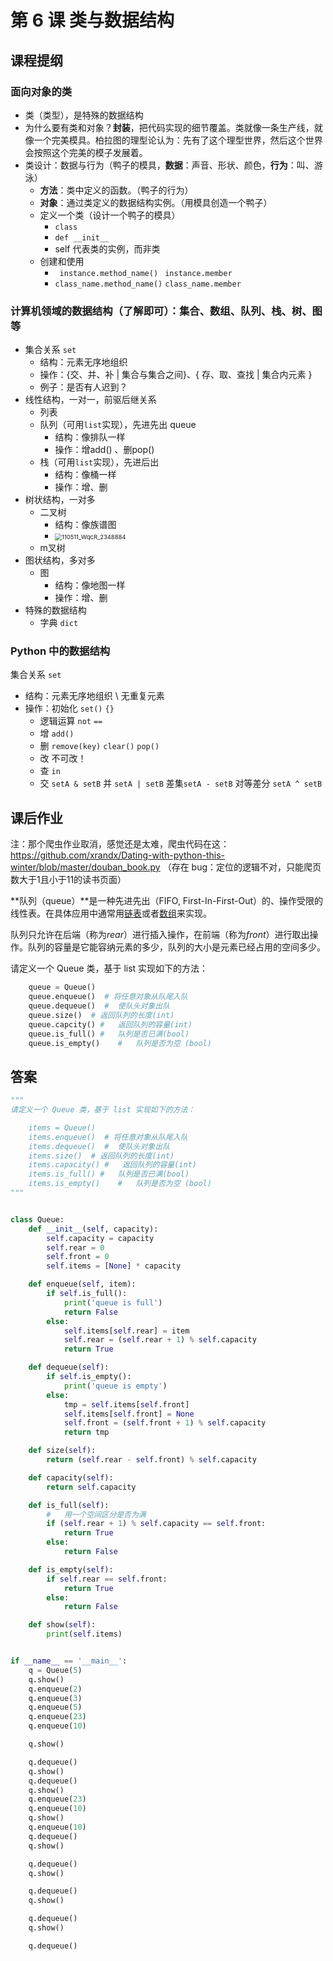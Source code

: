 # 第 6 课 类与数据结构

## 课程提纲
### 面向对象的类

- 类（类型），是特殊的数据结构
- 为什么要有类和对象？**封装**，把代码实现的细节覆盖。类就像一条生产线，就像一个完美模具。柏拉图的理型论认为：先有了这个理型世界，然后这个世界会按照这个完美的模子发展着。
- 类设计：数据与行为（鸭子的模具，**数据**：声音、形状、颜色，**行为**：叫、游泳）
  - **方法**：类中定义的函数。（鸭子的行为）
  - **对象**：通过类定义的数据结构实例。（用模具创造一个鸭子）
  - 定义一个类（设计一个鸭子的模具）
    - `class`
    - `def __init__`
    - self 代表类的实例，而非类
  - 创建和使用
    - ` instance.method_name()` ` instance.member`
    - `class_name.method_name()` `class_name.member`

###  计算机领域的数据结构（了解即可）：集合、数组、队列、栈、树、图等
  - 集合关系 `set`
    - 结构：元素无序地组织
    - 操作：{交、并、补 | 集合与集合之间}、{ 存、取、查找 | 集合内元素 }
    - 例子：是否有人迟到？
  - 线性结构，一对一，前驱后继关系
      - 列表
    - 队列（可用`list`实现），先进先出 queue
      - 结构：像排队一样
      - 操作：增add() 、删pop()
    - 栈（可用`list`实现），先进后出
      - 结构：像桶一样
      - 操作：增、删
  - 树状结构，一对多
    - 二叉树
      - 结构：像族谱图
      - <img src="https://gitee.com/xrandx/blog-figurebed/raw/master/img/110511_WqcR_2348884.jpg" alt="110511_WqcR_2348884" style="zoom:67%;" />
    - m叉树
  - 图状结构，多对多
    - 图
      - 结构：像地图一样
      - 操作：增、删
  - 特殊的数据结构
    - 字典 `dict`

###  Python 中的数据结构
集合关系 `set`

- 结构：元素无序地组织 \ 无重复元素
- 操作：初始化 `set()` `{}`
  - 逻辑运算 `not` `==`
  - 增 `add()`
  - 删 `remove(key)` `clear()` `pop()`
  - 改 不可改！
  - 查  `in`
  - 交 `setA & setB`  并 `setA | setB` 差集`setA - setB`  对等差分 `setA ^ setB` 

## 课后作业

注：那个爬虫作业取消，感觉还是太难，爬虫代码在这：https://github.com/xrandx/Dating-with-python-this-winter/blob/master/douban_book.py （存在 bug：定位的逻辑不对，只能爬页数大于1且小于11的读书页面）



**队列（queue）**是一种先进先出（FIFO, First-In-First-Out）的、操作受限的线性表。在具体应用中通常用[链表](https://zh.wikipedia.org/wiki/链表)或者[数组](https://zh.wikipedia.org/wiki/数组)来实现。

队列只允许在后端（称为*rear*）进行插入操作，在前端（称为*front*）进行取出操作。队列的容量是它能容纳元素的多少，队列的大小是元素已经占用的空间多少。

请定义一个 Queue 类，基于 list 实现如下的方法：

```python
    queue = Queue()
    queue.enqueue()  # 将任意对象从队尾入队
    queue.dequeue()  #  使队头对象出队
    queue.size()  # 返回队列的长度(int)
    queue.capcity() #   返回队列的容量(int)
    queue.is_full() #   队列是否已满(bool)
    queue.is_empty()    #   队列是否为空 (bool)
```



## 答案

```python
"""
请定义一个 Queue 类，基于 list 实现如下的方法：

    items = Queue()
    items.enqueue()  # 将任意对象从队尾入队
    items.dequeue()  #  使队头对象出队
    items.size()  # 返回队列的长度(int)
    items.capacity() #   返回队列的容量(int)
    items.is_full() #   队列是否已满(bool)
    items.is_empty()    #   队列是否为空 (bool)
"""


class Queue:
    def __init__(self, capacity):
        self.capacity = capacity
        self.rear = 0
        self.front = 0
        self.items = [None] * capacity

    def enqueue(self, item):
        if self.is_full():
            print('queue is full')
            return False
        else:
            self.items[self.rear] = item
            self.rear = (self.rear + 1) % self.capacity
            return True

    def dequeue(self):
        if self.is_empty():
            print('queue is empty')
        else:
            tmp = self.items[self.front]
            self.items[self.front] = None
            self.front = (self.front + 1) % self.capacity
            return tmp

    def size(self):
        return (self.rear - self.front) % self.capacity

    def capacity(self):
        return self.capacity

    def is_full(self):
        #   用一个空间区分是否为满
        if (self.rear + 1) % self.capacity == self.front:
            return True
        else:
            return False

    def is_empty(self):
        if self.rear == self.front:
            return True
        else:
            return False

    def show(self):
        print(self.items)


if __name__ == '__main__':
    q = Queue(5)
    q.show()
    q.enqueue(2)
    q.enqueue(3)
    q.enqueue(5)
    q.enqueue(23)
    q.enqueue(10)

    q.show()

    q.dequeue()
    q.show()
    q.dequeue()
    q.show()
    q.enqueue(23)
    q.enqueue(10)
    q.show()
    q.enqueue(10)
    q.dequeue()
    q.show()

    q.dequeue()
    q.show()

    q.dequeue()
    q.show()

    q.dequeue()
    q.show()

    q.dequeue()
```

